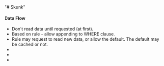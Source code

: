"# Skunk" 

#### Data Flow
* Don't read data until requested (at first).
* Based on rule - allow appending to WHERE clause.
* Rule may request to read new data, or allow the default.  The default may
    be cached or not.
* 
* 
* 